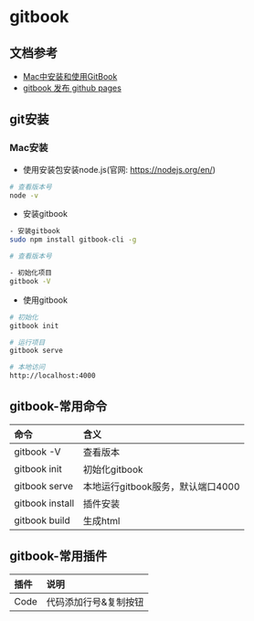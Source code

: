 # gitbook

## 文档参考
- [Mac中安装和使用GitBook](https://xiaochaowei.com/2020/01/10/InstallGitBookOnMAC/)
- [gitbook 发布 github pages](https://blog.csdn.net/xixihahalelehehe/article/details/125115061)

## git安装

### Mac安装

- 使用安装包安装node.js(官网: https://nodejs.org/en/)

```bash
# 查看版本号
node -v
```
- 安装gitbook

```bash
- 安装gitbook
sudo npm install gitbook-cli -g

# 查看版本号

- 初始化项目
gitbook -V

```
- 使用gitbook

```bash
# 初始化
gitbook init

# 运行项目
gitbook serve

# 本地访问
http://localhost:4000
```

## gitbook-常用命令

| 命令            | 含义                              |
| :-------------- | :-------------------------------- |
| gitbook -V      | 查看版本                          |
| gitbook init    | 初始化gitbook                     |
| gitbook serve   | 本地运行gitbook服务，默认端口4000 |
| gitbook install | 插件安装                          |
| gitbook build   | 生成html                          |

## gitbook-常用插件

| 插件 | 说明                  |
| :--- | :--------------------- |
| Code | 代码添加行号&复制按钮 |
